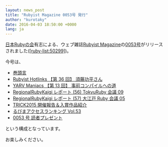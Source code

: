 ```yaml
---
layout: news_post
title: "Rubyist Magazine 0053号 発行"
author: "kurotaky"
date: 2016-04-03 18:50:00 +0000
lang: ja
---
```


[日本Rubyの会][1]有志による、ウェブ雑誌[Rubyist Magazine][2]の[0053号][3]がリリースされました([\[ruby-list:50299\]][4])。

今号は、

* [巻頭言](http://magazine.rubyist.net/?0053-ForeWord)
* [Rubyist Hotlinks 【第 36 回】 須藤功平さん](http://magazine.rubyist.net/?0053-Hotlinks)
* [YARV Maniacs 【第 13 回】 事前コンパイルへの道](http://magazine.rubyist.net/?0053-YarvManiacs)
* [RegionalRubyKaigi レポート (56) TokyuRuby 会議 09](http://magazine.rubyist.net/?0053-TokyuRubyKaigi09Report)
* [RegionalRubyKaigi レポート (57) 大江戸 Ruby 会議 05](http://magazine.rubyist.net/?0053-OoedoRubyKaigi05Report)
* [TRICK2015 開催報告＆入賞作品紹介](http://magazine.rubyist.net/?0053-TRICK2015)
* [るびまアクセスランキング Vol.53](http://magazine.rubyist.net/?0053-RubyistMagazineRanking)
* [0053 号 読者プレゼント](http://magazine.rubyist.net/?0053-Present)

という構成となっています。

お楽しみください。

[1]: http://ruby-no-kai.org
[2]: http://magazine.rubyist.net/
[3]: http://magazine.rubyist.net/?0053
[4]: http://blade.nagaokaut.ac.jp/cgi-bin/scat.rb/ruby/ruby-list/50299

